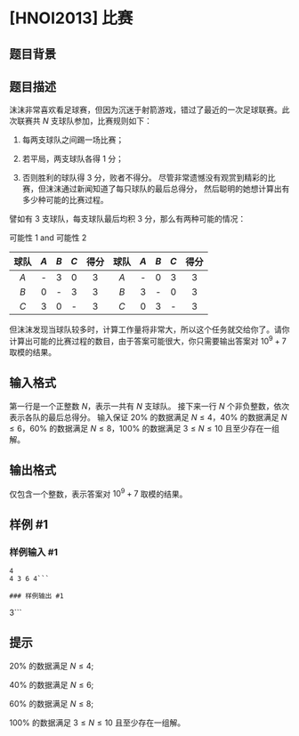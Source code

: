 # [HNOI2013] 比赛

## 题目背景



## 题目描述

沫沫非常喜欢看足球赛，但因为沉迷于射箭游戏，错过了最近的一次足球联赛。此次联赛共 $N$ 支球队参加，比赛规则如下：

1. 每两支球队之间踢一场比赛；

2. 若平局，两支球队各得 $1$ 分；

3. 否则胜利的球队得 $3$ 分，败者不得分。 尽管非常遗憾没有观赏到精彩的比赛，但沫沫通过新闻知道了每只球队的最后总得分， 然后聪明的她想计算出有多少种可能的比赛过程。

譬如有 $3$ 支球队，每支球队最后均积 $3$ 分，那么有两种可能的情况：

可能性 $1$ and 可能性 $2$

| 球队 | $A$ | $B$ | $C$ | 得分 | 球队 | $A$ | $B$ | $C$ | 得分 |
| :----------: | :----------: | :----------: | :----------: | :----------: | :----------: | :----------: | :----------: | :----------: | :----------: |
| $A$ | - | $3$ | $0$ | $3$ | $A$ | - | $0$ | $3$ | $3$ |
| $B$ | $0$ | - | $3$ | $3$ | $B$ | $3$ | - | $0$ | $3$ |
| $C$ | $3$ | $0$ | - | $3$ | $C$ | $0$ | $3$ | - | $3$ |

但沫沫发现当球队较多时，计算工作量将非常大，所以这个任务就交给你了。请你计算出可能的比赛过程的数目，由于答案可能很大，你只需要输出答案对 $10^9+7$ 取模的结果。

## 输入格式

第一行是一个正整数 $N$，表示一共有 $N$ 支球队。 接下来一行 $N$ 个非负整数，依次表示各队的最后总得分。 输入保证 $20\%$ 的数据满足 $N\leq4$，$40\%$ 的数据满足 $N\leq6$，$60\%$ 的数据满足 $N\leq8$，$100\%$ 的数据满足 $3\leq N\leq10$ 且至少存在一组解。


## 输出格式

仅包含一个整数，表示答案对 $10^9+7$ 取模的结果。

## 样例 #1

### 样例输入 #1
```
4
4 3 6 4```

### 样例输出 #1

```
3```

## 提示

$20\%$ 的数据满足 $N≤4$;

$40\%$ 的数据满足 $N≤6$;

$60\%$ 的数据满足 $N≤8$;

$100\%$ 的数据满足 $3≤N≤10$ 且至少存在一组解。
